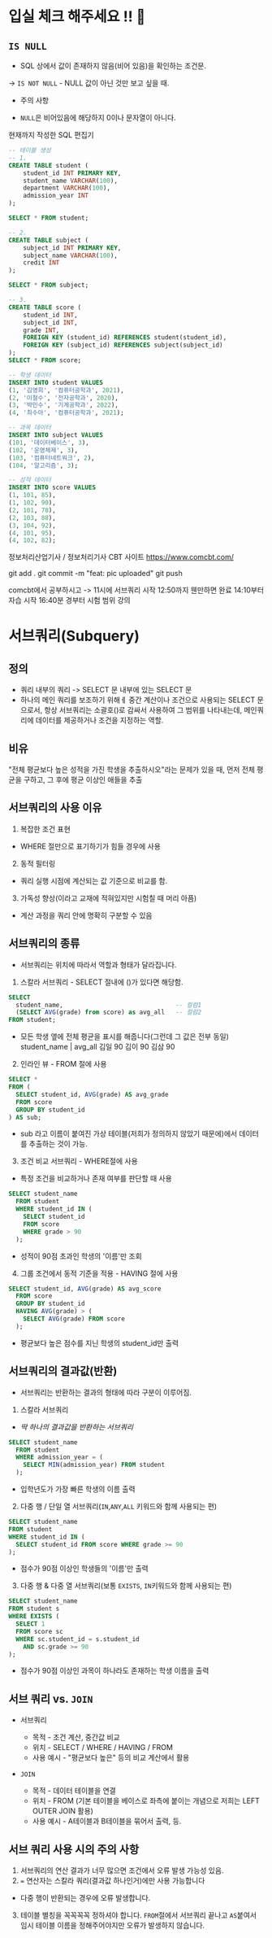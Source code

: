 # 입실 체크 해주세요 !! 🥗

## `IS NULL`
- SQL 상에서 값이 존재하지 않음(비어 있음)을 확인하는 조건문.

-> `IS NOT NULL` - NULL 값이 아닌 것만 보고 싶을 때.
* 주의 사항
- `NULL`은 비어있음에 해당하지 0이나 문자열이 아니다.

현재까지 작성한 SQL 편집기
```sql
-- 테이블 생성
-- 1. 
CREATE TABLE student (
	student_id INT PRIMARY KEY,
	student_name VARCHAR(100),
	department VARCHAR(100),
	admission_year INT
);

SELECT * FROM student;

-- 2.
CREATE TABLE subject (
	subject_id INT PRIMARY KEY,
	subject_name VARCHAR(100),
	credit INT
);

SELECT * FROM subject;

-- 3.
CREATE TABLE score (
	student_id INT,
	subject_id INT,
	grade INT,
	FOREIGN KEY (student_id) REFERENCES student(student_id),
	FOREIGN KEY (subject_id) REFERENCES subject(subject_id)
);
SELECT * FROM score;

-- 학생 데이터
INSERT INTO student VALUES
(1, '김영희', '컴퓨터공학과', 2021),
(2, '이철수', '전자공학과', 2020),
(3, '박민수', '기계공학과', 2022),
(4, '최수아', '컴퓨터공학과', 2021);

-- 과목 데이터
INSERT INTO subject VALUES
(101, '데이터베이스', 3),
(102, '운영체제', 3),
(103, '컴퓨터네트워크', 2),
(104, '알고리즘', 3);

-- 성적 데이터
INSERT INTO score VALUES
(1, 101, 85),
(1, 102, 90),
(2, 101, 78),
(2, 103, 88),
(3, 104, 92),
(4, 101, 95),
(4, 102, 82);

```
정보처리산업기사 / 정보처리기사 CBT 사이트
https://www.comcbt.com/

git add .
git commit -m "feat: pic uploaded"
git push

comcbt에서 공부하시고 -> 11시에 서브쿼리 시작
12:50까지 웬만하면 완료
14:10부터 자습 시작
16:40분 경부터 시험 범위 강의

# 서브쿼리(Subquery)

## 정의
- 쿼리 내부의 쿼리 -> SELECT 문 내부에 있는 SELECT 문
- 하나의 메인 쿼리를 보조하기 위해ㅔ 중간 계산이나 조건으로 사용되는 SELECT 문으로서, 항상 서브쿼리는 소괄호()로 감싸서 사용하여 그 범위를 나타내는데, 메인쿼리에 데이터를 제공하거나 조건을 지정하는 역할.

## 비유
"전체 평균보다 높은 성적을 가진 학생을 추출하시오"라는 문제가 있을 때,
먼저 전체 평균을 구하고,
그 후에 평균 이상인 애들을 추출

## 서브쿼리의 사용 이유
1. 복잡한 조건 표현
  - WHERE 절만으로 표기하기가 힘들 경우에 사용
2. 동적 필터링
  - 쿼리 실행 시점에 계산되는 값 기준으로 비교를 함.
3. 가독성 향상(이라고 교재에 적혀있지만 시험칠 때 머리 아픔)
  - 계산 과정을 쿼리 안에 명확히 구분할 수 있음

## 서브쿼리의 종류
- 서브쿼리는 위치에 따라서 역할과 형태가 달라집니다.
1. 스칼라 서브쿼리 - SELECT 절내에 ()가 있다면 해당함.
```sql
SELECT 
  student_name,                               -- 컬럼1
  (SELECT AVG(grade) from score) as avg_all   -- 컬럼2
FROM student;
```
- 모든 학생 옆에 전체 평균을 표시를 해줍니다(그런데 그 값은 전부 동일)
student_name | avg_all
김일            90
김이            90
김삼            90

2. 인라인 뷰 - FROM 절에 사용
```sql
SELECT *
FROM (
  SELECT student_id, AVG(grade) AS avg_grade
  FROM score
  GROUP BY student_id
) AS sub;
```
- sub 라고 이름이 붙여진 가상 테이블(저희가 정의하지 않았기 때문에)에서 데이터를 추출하는 것이 가능.

3. 조건 비교 서브쿼리 - WHERE절에 사용
- 특정 조건을 비교하거나 존재 여부를 판단할 때 사용
```sql
SELECT student_name
  FROM student
  WHERE student_id IN (
    SELECT student_id
    FROM score
    WHERE grade > 90
  );
```
- 성적이 90점 초과인 학생의 '이름'만 조회

4. 그룹 조건에서 동적 기준을 적용 - HAVING 절에 사용
```sql
SELECT student_id, AVG(grade) AS avg_score
  FROM score
  GROUP BY student_id
  HAVING AVG(grade) > (
    SELECT AVG(grade) FROM score
  );
```
- 평균보다 높은 점수를 지닌 학생의 student_id만 출력

## 서브쿼리의 결과값(반환)
- 서브쿼리는 반환하는 결과의 형태에 따라 구분이 이루어짐.
1. 스칼라 서브쿼리
  - _딱 하나의 결과값을 반환하는 서브쿼리_

```sql
SELECT student_name
  FROM student
  WHERE admission_year = (
    SELECT MIN(admission_year) FROM student
  );
```
- 입학년도가 가장 빠른 학생의 이름 출력

2. 다중 행 / 단일 열 서브쿼리(`IN`,`ANY`,`ALL` 키워드와 함께 사용되는 편)
```sql
SELECT student_name
FROM student
WHERE student_id IN (
  SELECT student_id FROM score WHERE grade >= 90
);
```
- 점수가 90점 이상인 학생들의 '이름'만 출력

3. 다중 행 & 다중 열 서브쿼리(보통 `EXISTS`, `IN`키워드와 함께 사용되는 편)
```sql
SELECT student_name
FROM student s
WHERE EXISTS (
  SELECT 1
  FROM score sc
  WHERE sc.student_id = s.student_id
    AND sc.grade >= 90
);
```
- 점수가 90점 이상인 과목이 하나라도 존재하는 학생 이름을 출력

## 서브 쿼리 vs. `JOIN`
- 서브쿼리
  - 목적 - 조건 계산, 중간값 비교
  - 위치 - SELECT / WHERE / HAVING / FROM
  - 사용 예시 - "평균보다 높은" 등의 비교 계산에서 활용

- `JOIN`
  - 목적 - 데이터 테이블을 연결
  - 위치 - FROM (기본 테이블을 베이스로 좌측에 붙이는 개념으로 저희는 LEFT OUTER JOIN 활용)
  - 사용 예시 - A테이블과 B테이블을 묶어서 출력, 등.

## 서브 쿼리 사용 시의 주의 사항
1. 서브쿼리의 연산 결과가 너무 많으면 조건에서 오류 발생 가능성 있음.
2. `=` 연산자는 스칼라 쿼리(결과값 하나인거)에만 사용 가능합니다
  - 다중 행이 반환되는 경우에 오류 발생합니다.
3. 테이블 별칭을 꼭꼭꼭꼭 정하셔야 합니다. `FROM`절에서 서브쿼리 끝나고 `AS`붙여서 임시 테이블 이름을 정해주어야지만 오류가 발생하지 않습니다. 





